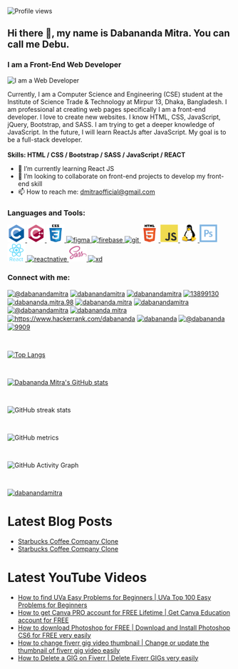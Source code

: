 ![Profile views](https://gpvc.arturio.dev/dabananda)  

## Hi there 👋, my name is Dabananda Mitra. You can call me Debu.
### I am a Front-End Web Developer

![I am a Web Developer](https://res.cloudinary.com/djz3p8sux/image/upload/v1630249937/image/dabananda-mitra-github-cover-image_lgsxr7.png)

Currently, I am a Computer Science and Engineering (CSE) student at the Institute of Science Trade & Technology at Mirpur 13, Dhaka, Bangladesh. I am professional at creating web pages specifically I am a front-end developer. I love to create new websites. I know HTML, CSS, JavaScript, jQuery, Bootstrap, and SASS. I am trying to get a deeper knowledge of JavaScript. In the future, I will learn ReactJs after JavaScript. My goal is to be a full-stack developer.
<br/>
<br/>
**Skills: HTML / CSS / Bootstrap / SASS / JavaScript / REACT**

- 🌱 I’m currently learning React JS 
- 👯 I’m looking to collaborate on front-end projects to develop my front-end skill 
- 📫 How to reach me: dmitraofficial@gmail.com 

<h3 align="left">Languages and Tools:</h3>
<p align="left"> <a href="https://www.cprogramming.com/" target="_blank"> <img src="https://raw.githubusercontent.com/devicons/devicon/master/icons/c/c-original.svg" alt="c" width="40" height="40"/> </a> <a href="https://www.w3schools.com/cpp/" target="_blank"> <img src="https://raw.githubusercontent.com/devicons/devicon/master/icons/cplusplus/cplusplus-original.svg" alt="cplusplus" width="40" height="40"/> </a> <a href="https://www.w3schools.com/css/" target="_blank"> <img src="https://raw.githubusercontent.com/devicons/devicon/master/icons/css3/css3-original-wordmark.svg" alt="css3" width="40" height="40"/> </a> <a href="https://www.figma.com/" target="_blank"> <img src="https://www.vectorlogo.zone/logos/figma/figma-icon.svg" alt="figma" width="40" height="40"/> </a> <a href="https://firebase.google.com/" target="_blank"> <img src="https://www.vectorlogo.zone/logos/firebase/firebase-icon.svg" alt="firebase" width="40" height="40"/> </a> <a href="https://git-scm.com/" target="_blank"> <img src="https://www.vectorlogo.zone/logos/git-scm/git-scm-icon.svg" alt="git" width="40" height="40"/> </a> <a href="https://www.w3.org/html/" target="_blank"> <img src="https://raw.githubusercontent.com/devicons/devicon/master/icons/html5/html5-original-wordmark.svg" alt="html5" width="40" height="40"/> </a> <a href="https://developer.mozilla.org/en-US/docs/Web/JavaScript" target="_blank"> <img src="https://raw.githubusercontent.com/devicons/devicon/master/icons/javascript/javascript-original.svg" alt="javascript" width="40" height="40"/> </a> <a href="https://www.linux.org/" target="_blank"> <img src="https://raw.githubusercontent.com/devicons/devicon/master/icons/linux/linux-original.svg" alt="linux" width="40" height="40"/> </a> <a href="https://www.photoshop.com/en" target="_blank"> <img src="https://raw.githubusercontent.com/devicons/devicon/master/icons/photoshop/photoshop-line.svg" alt="photoshop" width="40" height="40"/> </a> <a href="https://reactjs.org/" target="_blank"> <img src="https://raw.githubusercontent.com/devicons/devicon/master/icons/react/react-original-wordmark.svg" alt="react" width="40" height="40"/> </a> <a href="https://reactnative.dev/" target="_blank"> <img src="https://reactnative.dev/img/header_logo.svg" alt="reactnative" width="40" height="40"/> </a> <a href="https://sass-lang.com" target="_blank"> <img src="https://raw.githubusercontent.com/devicons/devicon/master/icons/sass/sass-original.svg" alt="sass" width="40" height="40"/> </a> <a href="https://www.adobe.com/products/xd.html" target="_blank"> <img src="https://cdn.worldvectorlogo.com/logos/adobe-xd.svg" alt="xd" width="40" height="40"/> </a> </p>


<h3 align="left">Connect with me:</h3>
<p align="left">
<a href="https://dev.to/@dabanandamitra" target="blank"><img align="center" src="https://cdn.jsdelivr.net/npm/simple-icons@3.0.1/icons/dev-dot-to.svg" alt="@dabanandamitra" height="30" width="40" /></a>
<a href="https://twitter.com/dabanandamitra" target="blank"><img align="center" src="https://raw.githubusercontent.com/rahuldkjain/github-profile-readme-generator/master/src/images/icons/Social/twitter.svg" alt="dabanandamitra" height="30" width="40" /></a>
<a href="https://linkedin.com/in/dabanandamitra" target="blank"><img align="center" src="https://raw.githubusercontent.com/rahuldkjain/github-profile-readme-generator/master/src/images/icons/Social/linked-in-alt.svg" alt="dabanandamitra" height="30" width="40" /></a>
<a href="https://stackoverflow.com/users/13899130" target="blank"><img align="center" src="https://raw.githubusercontent.com/rahuldkjain/github-profile-readme-generator/master/src/images/icons/Social/stack-overflow.svg" alt="13899130" height="30" width="40" /></a>
<a href="https://fb.com/dabananda.mitra.98" target="blank"><img align="center" src="https://raw.githubusercontent.com/rahuldkjain/github-profile-readme-generator/master/src/images/icons/Social/facebook.svg" alt="dabananda.mitra.98" height="30" width="40" /></a>
<a href="https://instagram.com/dabananda.mitra" target="blank"><img align="center" src="https://raw.githubusercontent.com/rahuldkjain/github-profile-readme-generator/master/src/images/icons/Social/instagram.svg" alt="dabananda.mitra" height="30" width="40" /></a>
<a href="https://www.behance.net/dabanandamitra" target="blank"><img align="center" src="https://raw.githubusercontent.com/rahuldkjain/github-profile-readme-generator/master/src/images/icons/Social/behance.svg" alt="dabanandamitra" height="30" width="40" /></a>
<a href="https://medium.com/@dabanandamitra" target="blank"><img align="center" src="https://raw.githubusercontent.com/rahuldkjain/github-profile-readme-generator/master/src/images/icons/Social/medium.svg" alt="@dabanandamitra" height="30" width="40" /></a>
<a href="https://www.youtube.com/c/dabananda mitra" target="blank"><img align="center" src="https://raw.githubusercontent.com/rahuldkjain/github-profile-readme-generator/master/src/images/icons/Social/youtube.svg" alt="dabananda mitra" height="30" width="40" /></a>
<a href="https://www.hackerrank.com/https://www.hackerrank.com/dabananda" target="blank"><img align="center" src="https://raw.githubusercontent.com/rahuldkjain/github-profile-readme-generator/master/src/images/icons/Social/hackerrank.svg" alt="https://www.hackerrank.com/dabananda" height="30" width="40" /></a>
<a href="https://codeforces.com/profile/dabananda" target="blank"><img align="center" src="https://cdn.jsdelivr.net/npm/simple-icons@3.0.1/icons/codeforces.svg" alt="dabananda" height="30" width="40" /></a>
<a href="https://www.hackerearth.com/@dabananda" target="blank"><img align="center" src="https://raw.githubusercontent.com/rahuldkjain/github-profile-readme-generator/master/src/images/icons/Social/hackerearth.svg" alt="@dabananda" height="30" width="40" /></a>
<a href="https://discord.gg/9909" target="blank"><img align="center" src="https://raw.githubusercontent.com/rahuldkjain/github-profile-readme-generator/master/src/images/icons/Social/discord.svg" alt="9909" height="30" width="40" /></a>
</p>  

<!-- <a href='https://github.com/pricing'><img src='https://raw.githubusercontent.com/acervenky/animated-github-badges/master/assets/pro.gif' width='40' height='40'></a>  -->

<!-- [![trophy](https://github-profile-trophy.vercel.app/?username=dabananda)](https://github.com/ryo-ma/github-profile-trophy) -->

<br/>

[![Top Langs](https://github-readme-stats.vercel.app/api/top-langs/?username=dabananda)](https://github.com/anuraghazra/github-readme-stats)

<br/>

[![Dabananda Mitra's GitHub stats](https://github-readme-stats.vercel.app/api?username=dabananda&show_icons=true&theme=tokyonight&count_private=true)](https://github.com/dabananda/github-readme-stats) 

<br/>

![GitHub streak stats](https://github-readme-streak-stats.herokuapp.com/?user=dabananda)

<br/>

![GitHub metrics](https://metrics.lecoq.io/dabananda)  

<br/>

![GitHub Activity Graph](https://activity-graph.herokuapp.com/graph?username=dabananda)   

<br/>

<p align="left"> <a href="https://twitter.com/dabanandamitra" target="blank"><img src="https://img.shields.io/twitter/follow/dabanandamitra?logo=twitter&style=for-the-badge" alt="dabanandamitra" /></a> </p>

# Latest Blog Posts
<!-- BLOG-POST-LIST:START -->
- [Starbucks Coffee Company Clone](https://medium.com/@dabanandamitra/starbucks-coffee-company-clone-1dea67ffe9ed?source=rss-97b814d9e1d2------2)
- [Starbucks Coffee Company Clone](https://dev.to/dabanandamitra/starbucks-coffee-company-clone-3ldk)
<!-- BLOG-POST-LIST:END -->

# Latest YouTube Videos
<!-- YOUTUBE:START -->
- [How to find UVa Easy Problems for Beginners | UVa Top 100 Easy Problems for Beginners](https://www.youtube.com/watch?v=Of4_v5VlHfY)
- [How to get Canva PRO account for FREE  Lifetime | Get Canva Education account for FREE](https://www.youtube.com/watch?v=Op7_IOsGp8w)
- [How to download Photoshop for FREE | Download and Install Photoshop CS6 for FREE very easily](https://www.youtube.com/watch?v=PveQgECo8Ww)
- [How to change fiverr gig video thumbnail | Change or update the thumbnail of fiverr gig video easily](https://www.youtube.com/watch?v=GzVMOYFAIOQ)
- [How to Delete a GIG on Fiverr | Delete Fiverr GIGs very easily](https://www.youtube.com/watch?v=0FgvYvrj5E4)
<!-- YOUTUBE:END -->
